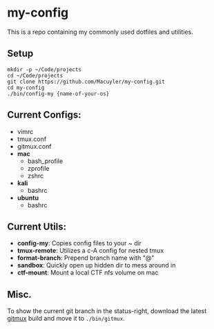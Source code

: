 # my-config
This is a repo containing my commonly used dotfiles and utilities.

## Setup
```
mkdir -p ~/Code/projects
cd ~/Code/projects
git clone https://github.com/Macuyler/my-config.git
cd my-config
./bin/config-my {name-of-your-os}
```

## Current Configs:
 - vimrc
 - tmux.conf
 - gitmux.conf
 - **mac**
   - bash_profile
   - zprofile
   - zshrc
 - **kali**
   - bashrc
 - **ubuntu**
   - bashrc
   
## Current Utils:
 - **config-my**: Copies config files to your ~ dir
 - **tmux-remote**: Utilizes a c-A config for nested tmux
 - **format-branch**: Prepend branch name with "@"
 - **sandbox**: Quickly open up hidden dir to mess around in
 - **ctf-mount**: Mount a local CTF nfs volume on mac

## Misc.
To show the current git branch in the status-right, download the latest [gitmux](https://github.com/arl/gitmux/releases) build and move it to `./bin/gitmux`.

